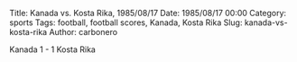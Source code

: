 Title: Kanada vs. Kosta Rika, 1985/08/17
Date: 1985/08/17 00:00
Category: sports
Tags: football, football scores, Kanada, Kosta Rika
Slug: kanada-vs-kosta-rika
Author: carbonero


Kanada 1 - 1 Kosta Rika
